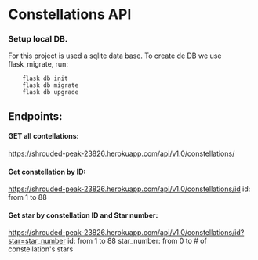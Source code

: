 # Constellations API
### Setup local DB.
For this project is used a sqlite data base. To create de DB we use flask_migrate, run:
```
    flask db init
    flask db migrate
    flask db upgrade
```

## Endpoints:
#### GET all contellations: 
https://shrouded-peak-23826.herokuapp.com/api/v1.0/constellations/
#### Get constellation by ID:
https://shrouded-peak-23826.herokuapp.com/api/v1.0/constellations/id
id: from 1 to 88
#### Get star by  constellation ID and Star number:
https://shrouded-peak-23826.herokuapp.com/api/v1.0/constellations/id?star=star_number
id: from 1 to 88
star_number: from 0 to # of constellation's stars